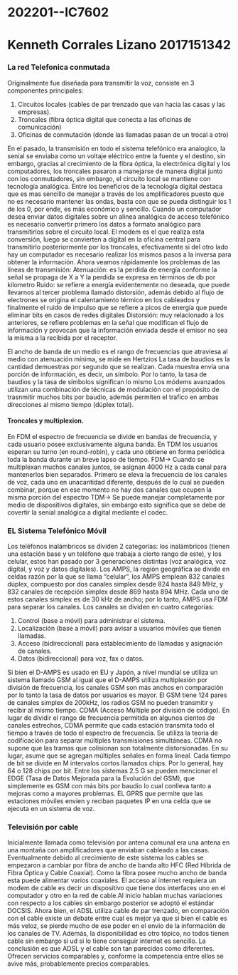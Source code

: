 # 202201--IC7602
# Kenneth Corrales Lizano 2017151342

### La red Telefonica conmutada
Originalmente fue diseñada para transmitir la voz, consiste en 3 componentes principales:
1.	Circuitos locales (cables de par trenzado que van hacia las casas y las empresas).
2.	Troncales (fibra óptica digital que conecta a las oficinas de comunicación)
3.	Oficinas de conmutación (donde las llamadas pasan de un trocal a otro)

En el pasado, la transmisión en todo el sistema telefónico era analogico, la senial se enviaba como un voltaje eléctrico entre la fuente y el destino, sin embargo, gracias al crecimiento de la fibra óptica, la electrónica digital y los computadores, los troncales pasaron a manejarse de manera digital junto con los conmutadores, sin embargo, el circuito local se mantiene con tecnología analógica. Entre los beneficios de la tecnología digital destaca que es mas sencillo de manejar a través de los amplificadores puesto que no es necesario mantener las ondas, basta con que se pueda distinguir los 1 de los 0, por ende, es más económico y sencillo.
Cuando un computador desea enviar datos digitales sobre un alinea analógica de acceso telefónico es necesario convertir primero los datos a formato analógico para transmitirlos sobre el circuito local. El modem es el que realiza esta conversión, luego se convierten a digital en la oficina central para transmitirlo posteriormente por los troncales, efectivamente si del otro lado hay un computador es necesario realizar los mismos pasos a la inversa para obtener la información.
Ahora veamos rápidamente los problemas de las líneas de transmisión:
Atenuación: es la perdida de energía conforme la señal se propaga de X a Y  la perdida se expresa en términos de db por kilometro
Ruido: se refiere a energía evidentemente no deseada, que puede llevarnos al tercer problema llamado distorsión, además debido al flujo de electrones se origina el calentamiento térmico en los cableados y finalmente el ruido de impulso que se refiere a picos de energía que puede eliminar bits en casos de redes digitales
Distorsión: muy relacionado a los anteriores, se refiere problemas en la señal que modifican el flujo de información y provocan que la información enviada desde el emisor no sea la misma a la recibida por el receptor. 


El ancho de banda de un medio es el rango de frecuencias que atraviesa al medio con atenuación mínima, se mide en Hertzios
La tasa de baudios es la cantidad demuestras por segundo que se realizan. Cada muestra envía una porción de información, es decir, un símbolo. Por lo tanto, la tasa de baudios y la tasa de símbolos significan lo mismo
Los módems avanzados utilizan una combinación de técnicas de modulación con el propósito de trasnmitir muchos bits por baudio, además permiten el trafico en ambas direcciones al mismo tiempo  (dúplex total).

#### Troncales y multiplexion. 
En FDM el espectro de frecuencia se divide en bandas de frecuencia, y cada usuario posee exclusivamente alguna banda. En TDM los usuarios esperan su turno (en round-robin), y cada uno obtiene en forma periódica toda la banda durante un breve lapso de tiempo.
FDM-> Cuando se multiplexan muchos canales juntos, se asignan 4000 Hz a cada canal para
mantenerlos bien separados. Primero se eleva la frecuencia de los canales de voz, cada uno en unacantidad diferente, después de lo cual se pueden combinar, porque en ese momento no hay dos canales que ocupen la misma porción del espectro
TDM-> Se puede manejar completamente por medio de dispositivos digitales, sin embargo esto significa que se debe de covertir la senial analógica a digital mediante el codec.

### EL Sistema Telefónico Móvil 
Los teléfonos inalámbricos se dividen 2 categorías: los inalámbricos (tienen una estación base y un teléfono que trabaja a cierto rango de este), y los celular, estos han pasado por 3 generaciones distintas (voz analógica, voz digital, y voz y datos digitales). 
Los AMPS, la región geográfica se divide en celdas razón por la que se llama “celular”, los AMPS emplean 832 canales dúplex, compuesto por dos canales simplex desde 824 hasta 849 MHz, y 832 canales de recepción símplex desde 869 hasta 894 MHz. Cada uno de estos canales simplex es de 30 kHz de ancho; por lo tanto, AMPS usa FDM para separar los canales.
Los canales se dividen en cuatro categorías: 

1. Control (base a móvil) para administrar el sistema.
2. Localización (base a móvil) para avisar a usuarios móviles que tienen llamadas.
3. Acceso (bidireccional) para establecimiento de llamadas y asignación de canales.
4. Datos (bidireccional) para voz, fax o datos.
   
Si bien el D-AMPS es usado en EU y Japón, a nivel mundial se utiliza un sistema llamado GSM al igual que el D-AMPS utiliza multiplexión por división de frecuencia, los canales GSM son más anchos en comparación por lo tanto la tasa de datos por usuarios es mayor. El GSM tiene 124 pares de canales simplex de 200kHz, los radios GSM no pueden transmitir y recibir al mismo tiempo.
CDMA (Acceso Múltiple por división de código). En lugar de dividir el rango de frecuencia permitida en algunos cientos de canales estrechos, CDMA permite que cada estación transmita todo el tiempo a través de todo el espectro de frecuencia. Se utiliza la teoría de codificación para separar múltiples transmisiones simultáneas. CDMA no supone que las tramas que colisionan son totalmente distorsionadas. En su lugar, asume que se agregan múltiples señales en forma lineal.  Cada tiempo de bit se divide en M intervalos cortos llamados chips. Por lo general, hay 64 o 128 chips por bit.
Entre los sistemas 2.5 G se pueden mencionar el EDGE (Tasa de Datos Mejorada para la Evolución del GSM), que simplemente es GSM con más bits por baudio lo cual conlleva tanto a mejoras como a mayores problemas. EL GPRS que permite que las estaciones móviles envíen y reciban paquetes IP en una celda que se ejecuta en un sistema de voz.

### Televisión por cable 

Inicialmente llamada como televisión por antena comunal era una antena en una montaña con amplificadores que enviaban cableado a las casas. Eventualmente debido al crecimiento de este sistema los cables se empezaron a cambiar por fibra de ancho de banda alto HFC (Red Híbrida de Fibra Óptica y Cable Coaxial). Como la fibra posee mucho ancho de banda esta puede alimentar varios coaxiales.
El acceso al internet requiera un modem de cable es decir un dispositivo que tiene dos interfaces uno en el computador y otro en la red de cable.Al inicio habían muchas variaciones con respecto a los cables sin embargo posterior se adoptó el estándar DOCSIS. 
Ahora bien, el ADSL utiliza cable de par trenzado, en comparación con el cable existe un debate entre cual es mejor ya que si bien el cable es más veloz, se pierde mucho de ese poder en el envio de la información de los canales de TV. Además, la disponibilidad es otro tópico, no todos tienen cable sin embargo si ud si lo tiene conseguir internet es sencillo.
La conclusión es que ADSL y el cable son tan parecidos como diferentes. Ofrecen servicios
comparables y, conforme la competencia entre ellos se avive más, probablemente precios comparables.
